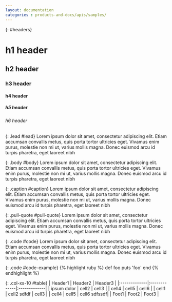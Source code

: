 ```yaml
---
layout: documentation
categories : products-and-docs/apis/samples/
---
```


{: #headers}
# h1 header

## h2 header

### h3 header

#### h4 header

##### h5 header

###### h6 header


{: .lead #lead}
Lorem ipsum dolor sit amet, consectetur adipiscing elit. 
Etiam accumsan convallis metus, quis porta tortor ultricies eget. 
Vivamus enim purus, molestie non mi ut, varius mollis magna. Donec 
euismod arcu id turpis pharetra, eget laoreet nibh  


{: .body #body}
Lorem ipsum dolor sit amet, consectetur adipiscing elit. 
Etiam accumsan convallis metus, quis porta tortor ultricies eget. 
Vivamus enim purus, molestie non mi ut, varius mollis magna. Donec 
euismod arcu id turpis pharetra, eget laoreet nibh 


{: .caption #caption}
Lorem ipsum dolor sit amet, consectetur adipiscing elit. 
Etiam accumsan convallis metus, quis porta tortor ultricies eget. 
Vivamus enim purus, molestie non mi ut, varius mollis magna. Donec 
euismod arcu id turpis pharetra, eget laoreet nibh  


{: .pull-quote #pull-quote}
Lorem ipsum dolor sit amet, consectetur adipiscing elit. 
Etiam accumsan convallis metus, quis porta tortor ultricies eget. 
Vivamus enim purus, molestie non mi ut, varius mollis magna. Donec 
euismod arcu id turpis pharetra, eget laoreet nibh   


{: .code #code}
Lorem ipsum dolor sit amet, consectetur adipiscing elit. 
Etiam accumsan convallis metus, quis porta tortor ultricies eget. 
Vivamus enim purus, molestie non mi ut, varius mollis magna. Donec 
euismod arcu id turpis pharetra, eget laoreet nibh   


{: .code #code-example}
{% highlight ruby %}
def foo
  puts 'foo'
end
{% endhighlight %}


{: .col-xs-10 #table}
| Header1      | Header2      | Header3      |
|:-------------|:-------------|:-------------|
| ipsum dolor  | cell2        | cell3        |
| cell4        | cell5        | cell6        |
| cell1        | cell2 sdfdf  | cell3        |
| cell4        | cell5        | cell6 sdfssdf|
| Foot1        | Foot2        | Foot3        |

